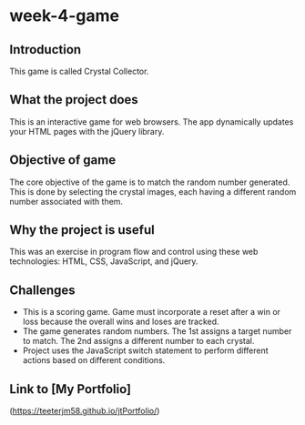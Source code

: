 # week-4-game
## Introduction
This game is called Crystal Collector.  

## What the project does
This is an interactive game for web browsers.  The app dynamically updates your HTML pages with the jQuery library.

## Objective of game
The core objective of the game is to match the random number generated.  This is done by selecting the crystal images, each having a different random number associated with them.

## Why the project is useful
This was an exercise in program flow and control using these web technologies:  HTML, CSS, JavaScript, and jQuery.  

## Challenges
- This is a scoring game.  Game must incorporate a reset after a win or loss because the overall wins and loses are tracked.
- The game generates random numbers. The 1st assigns a target number to match. The 2nd assigns a different number to each crystal.
- Project uses the JavaScript switch statement to perform different actions based on different conditions.

## Link to [My Portfolio] 
(https://teeterjm58.github.io/jtPortfolio/)
